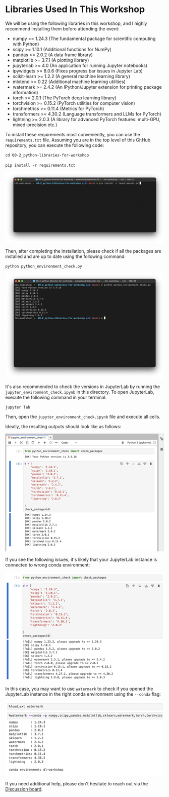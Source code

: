 # Libraries Used In This Workshop

We will be using the following libraries in this workshop, and I highly recommend installing them before attending the event:

- numpy >= 1.24.3 (The fundamental package for scientific computing with Python)
- scipy >= 1.10.1 (Additional functions for NumPy)
- pandas >= 2.0.2 (A data frame library)
- matplotlib >= 3.7.1 (A plotting library)
- jupyterlab >= 4.0 (An application for running Jupyter notebooks)
- ipywidgets >= 8.0.6 (Fixes progress bar issues in Jupyter Lab)
- scikit-learn >= 1.2.2 (A general machine learning library)
- mlxtend >= 0.22 (Additional machine learning utilities)
- watermark >= 2.4.2 (An IPython/Jupyter extension for printing package information)
- torch >= 2.0.1 (The PyTorch deep learning library)
- torchvision >= 0.15.2 (PyTorch utilities for computer vision)
- torchmetrics >= 0.11.4 (Metrics for PyTorch)
- transformers >= 4.30.2 (Language transformers and LLMs for PyTorch)
- lightning >= 2.0.3 (A library for advanced PyTorch features: multi-GPU, mixed-precision etc.)

To install these requirements most conveniently, you can use the `requirements.txt` file. Assuming you are in the top level of this GitHub repository, you can execute the following code:

```
cd 00-2_python-libraries-for-workshop

pip install -r requirements.txt
```

![install-requirements](figures/install-requirements.png)

Then, after completing the installation, please check if all the packages are installed and are up to date using the following command:

```
python python_environment_check.py
```

![check_1](figures/check_1.png)

It's also recommended to check the versions in JupyterLab by running the `jupyter_environment_check.ipynb` in this directory. To open JupyterLab, execute the following command in your terminal:

```
jupyter lab
```

Then, open the `jupyter_environment_check.ipynb` file and execute all cells.

Ideally, the resulting outputs should look like as follows:

![check_1](figures/check_2.png)

If you see the following issues, it's likely that your JupyterLab instance is connected to wrong conda environment:

![jupyter-issues](figures/jupyter-issues.png)


In this case, you may want to use `watermark` to check if you opened the JupyterLab instance in the right conda environment using the `--conda` flag:

![watermark](figures/watermark.png)

If you need additional help, please don't hesitate to reach out via the [Discussion board](https://github.com/rasbt/posit2023-python-ml/discussions).
